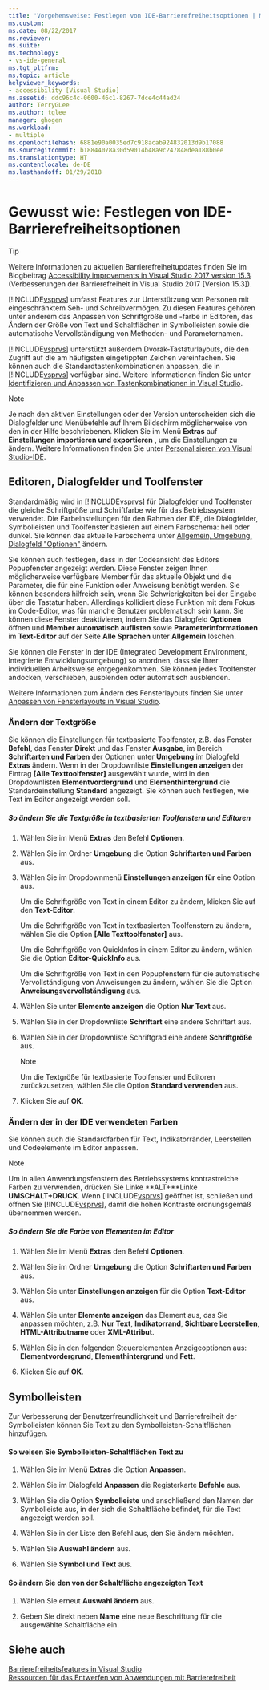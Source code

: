 ```yaml
---
title: 'Vorgehensweise: Festlegen von IDE-Barrierefreiheitsoptionen | Microsoft-Dokumentation'
ms.custom: 
ms.date: 08/22/2017
ms.reviewer: 
ms.suite: 
ms.technology:
- vs-ide-general
ms.tgt_pltfrm: 
ms.topic: article
helpviewer_keywords:
- accessibility [Visual Studio]
ms.assetid: ddc96c4c-0600-46c1-8267-7dce4c44ad24
author: TerryGLee
ms.author: tglee
manager: ghogen
ms.workload:
- multiple
ms.openlocfilehash: 6881e90a0035ed7c918acab924832013d9b17088
ms.sourcegitcommit: b18844078a30d59014b48a9c247848dea188b0ee
ms.translationtype: HT
ms.contentlocale: de-DE
ms.lasthandoff: 01/29/2018
---
```

# <a name="how-to-set-ide-accessibility-options"></a>Gewusst wie: Festlegen von IDE-Barrierefreiheitsoptionen
> [!TIP]
> Weitere Informationen zu aktuellen Barrierefreiheitupdates finden Sie im Blogbeitrag [Accessibility improvements in Visual Studio 2017 version 15.3](https://blogs.msdn.microsoft.com/visualstudio/2017/08/14/accessibility-improvements-in-visual-studio-2017-version-15-3/) (Verbesserungen der Barrierefreiheit in Visual Studio 2017 [Version 15.3]).

[!INCLUDE[vsprvs](../../code-quality/includes/vsprvs_md.md)] umfasst Features zur Unterstützung von Personen mit eingeschränktem Seh- und Schreibvermögen. Zu diesen Features gehören unter anderem das Anpassen von Schriftgröße und -farbe in Editoren, das Ändern der Größe von Text und Schaltflächen in Symbolleisten sowie die automatische Vervollständigung von Methoden- und Parameternamen.  

 [!INCLUDE[vsprvs](../../code-quality/includes/vsprvs_md.md)] unterstützt außerdem Dvorak-Tastaturlayouts, die den Zugriff auf die am häufigsten eingetippten Zeichen vereinfachen. Sie können auch die Standardtastenkombinationen anpassen, die in [!INCLUDE[vsprvs](../../code-quality/includes/vsprvs_md.md)] verfügbar sind. Weitere Informationen finden Sie unter [Identifizieren und Anpassen von Tastenkombinationen in Visual Studio](../../ide/identifying-and-customizing-keyboard-shortcuts-in-visual-studio.md).  

> [!NOTE]
>  Je nach den aktiven Einstellungen oder der Version unterscheiden sich die Dialogfelder und Menübefehle auf Ihrem Bildschirm möglicherweise von den in der Hilfe beschriebenen. Klicken Sie im Menü **Extras** auf **Einstellungen importieren und exportieren** , um die Einstellungen zu ändern. Weitere Informationen finden Sie unter [Personalisieren von Visual Studio-IDE](../../ide/personalizing-the-visual-studio-ide.md).  

## <a name="editors-dialogs-and-tool-windows"></a>Editoren, Dialogfelder und Toolfenster  
 Standardmäßig wird in [!INCLUDE[vsprvs](../../code-quality/includes/vsprvs_md.md)] für Dialogfelder und Toolfenster die gleiche Schriftgröße und Schriftfarbe wie für das Betriebssystem verwendet. Die Farbeinstellungen für den Rahmen der IDE, die Dialogfelder, Symbolleisten und Toolfenster basieren auf einem Farbschema: hell oder dunkel. Sie können das aktuelle Farbschema unter [Allgemein, Umgebung, Dialogfeld "Optionen"](../../ide/reference/general-environment-options-dialog-box.md) ändern.  

 Sie können auch festlegen, dass in der Codeansicht des Editors Popupfenster angezeigt werden. Diese Fenster zeigen Ihnen möglicherweise verfügbare Member für das aktuelle Objekt und die Parameter, die für eine Funktion oder Anweisung benötigt werden. Sie können besonders hilfreich sein, wenn Sie Schwierigkeiten bei der Eingabe über die Tastatur haben. Allerdings kollidiert diese Funktion mit dem Fokus im Code-Editor, was für manche Benutzer problematisch sein kann. Sie können diese Fenster deaktivieren, indem Sie das Dialogfeld **Optionen** öffnen und **Member automatisch auflisten** sowie **Parameterinformationen** im **Text-Editor** auf der Seite **Alle Sprachen** unter **Allgemein** löschen.

 Sie können die Fenster in der IDE (Integrated Development Environment, Integrierte Entwicklungsumgebung) so anordnen, dass sie Ihrer individuellen Arbeitsweise entgegenkommen. Sie können jedes Toolfenster andocken, verschieben, ausblenden oder automatisch ausblenden.  

 Weitere Informationen zum Ändern des Fensterlayouts finden Sie unter [Anpassen von Fensterlayouts in Visual Studio](../../ide/customizing-window-layouts-in-visual-studio.md).  

### <a name="changing-the-size-of-text"></a>Ändern der Textgröße  
 Sie können die Einstellungen für textbasierte Toolfenster, z.B. das Fenster **Befehl**, das Fenster **Direkt** und das Fenster **Ausgabe**, im Bereich **Schriftarten und Farben** der Optionen unter **Umgebung** im Dialogfeld **Extras** ändern. Wenn in der Dropdownliste **Einstellungen anzeigen** der Eintrag **[Alle Texttoolfenster]** ausgewählt wurde, wird in den Dropdownlisten **Elementvordergrund** und **Elementhintergrund** die Standardeinstellung **Standard** angezeigt. Sie können auch festlegen, wie Text im Editor angezeigt werden soll.  

##### <a name="to-change-the-size-of-text-in-text-based-tool-windows-and-editors"></a>So ändern Sie die Textgröße in textbasierten Toolfenstern und Editoren  

1.  Wählen Sie im Menü **Extras** den Befehl **Optionen**.  

2.  Wählen Sie im Ordner **Umgebung** die Option **Schriftarten und Farben** aus.  

3.  Wählen Sie im Dropdownmenü **Einstellungen anzeigen für** eine Option aus.  

     Um die Schriftgröße von Text in einem Editor zu ändern, klicken Sie auf den **Text-Editor**.  

     Um die Schriftgröße von Text in textbasierten Toolfenstern zu ändern, wählen Sie die Option **[Alle Texttoolfenster]** aus.  

     Um die Schriftgröße von QuickInfos in einem Editor zu ändern, wählen Sie die Option **Editor-QuickInfo** aus.  

     Um die Schriftgröße von Text in den Popupfenstern für die automatische Vervollständigung von Anweisungen zu ändern, wählen Sie die Option **Anweisungsvervollständigung** aus.  

4.  Wählen Sie unter **Elemente anzeigen** die Option **Nur Text** aus.  

5.  Wählen Sie in der Dropdownliste **Schriftart** eine andere Schriftart aus.  

6.  Wählen Sie in der Dropdownliste Schriftgrad eine andere **Schriftgröße** aus.  

    > [!NOTE]
    >  Um die Textgröße für textbasierte Toolfenster und Editoren zurückzusetzen, wählen Sie die Option **Standard verwenden** aus.  

7.  Klicken Sie auf **OK**.  

### <a name="changing-the-colors-used-in-the-ide"></a>Ändern der in der IDE verwendeten Farben  
 Sie können auch die Standardfarben für Text, Indikatorränder, Leerstellen und Codeelemente im Editor anpassen.  

> [!NOTE]
>  Um in allen Anwendungsfenstern des Betriebssystems kontrastreiche Farben zu verwenden, drücken Sie Linke **ALT+**Linke **UMSCHALT+DRUCK**. Wenn [!INCLUDE[vsprvs](../../code-quality/includes/vsprvs_md.md)] geöffnet ist, schließen und öffnen Sie [!INCLUDE[vsprvs](../../code-quality/includes/vsprvs_md.md)], damit die hohen Kontraste ordnungsgemäß übernommen werden.  

##### <a name="to-change-the-color-of-items-in-the-editor"></a>So ändern Sie die Farbe von Elementen im Editor  

1.  Wählen Sie im Menü **Extras** den Befehl **Optionen**.  

2.  Wählen Sie im Ordner **Umgebung** die Option **Schriftarten und Farben** aus.  

3.  Wählen Sie unter **Einstellungen anzeigen** für die Option **Text-Editor** aus.  

4.  Wählen Sie unter **Elemente anzeigen** das Element aus, das Sie anpassen möchten, z.B. **Nur Text**, **Indikatorrand**, **Sichtbare Leerstellen**, **HTML-Attributname** oder **XML-Attribut**.  

5.  Wählen Sie in den folgenden Steuerelementen Anzeigeoptionen aus: **Elementvordergrund**, **Elementhintergrund** und **Fett**.  

6.  Klicken Sie auf **OK**.  

## <a name="toolbars"></a>Symbolleisten  
 Zur Verbesserung der Benutzerfreundlichkeit und Barrierefreiheit der Symbolleisten können Sie Text zu den Symbolleisten-Schaltflächen hinzufügen.  

#### <a name="to-assign-text-to-toolbar-buttons"></a>So weisen Sie Symbolleisten-Schaltflächen Text zu  

1.  Wählen Sie im Menü **Extras** die Option **Anpassen**.  

2.  Wählen Sie im Dialogfeld **Anpassen** die Registerkarte **Befehle** aus.  

3.  Wählen Sie die Option **Symbolleiste** und anschließend den Namen der Symbolleiste aus, in der sich die Schaltfläche befindet, für die Text angezeigt werden soll.  

4.  Wählen Sie in der Liste den Befehl aus, den Sie ändern möchten.  

5.  Wählen Sie **Auswahl ändern** aus.  

6.  Wählen Sie **Symbol und Text** aus.  

#### <a name="to-modify-the-buttons-displayed-text"></a>So ändern Sie den von der Schaltfläche angezeigten Text  

1.  Wählen Sie erneut **Auswahl ändern** aus.  

2.  Geben Sie direkt neben **Name** eine neue Beschriftung für die ausgewählte Schaltfläche ein.  

## <a name="see-also"></a>Siehe auch  
 [Barrierefreiheitsfeatures in Visual Studio](../../ide/reference/accessibility-features-of-visual-studio.md)   
 [Ressourcen für das Entwerfen von Anwendungen mit Barrierefreiheit](../../ide/reference/resources-for-designing-accessible-applications.md)
